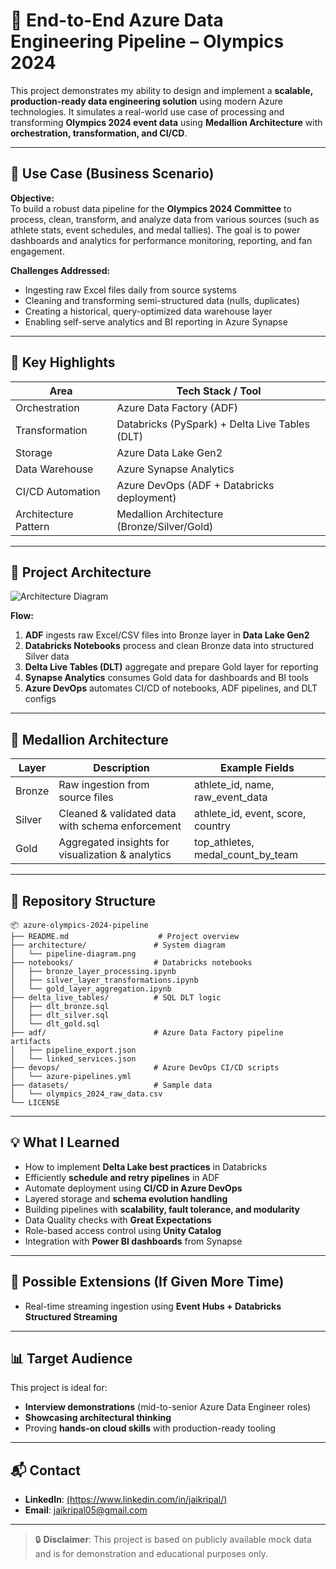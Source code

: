 # 🏅 End-to-End Azure Data Engineering Pipeline – Olympics 2024

This project demonstrates my ability to design and implement a **scalable, production-ready data engineering solution** using modern Azure technologies. It simulates a real-world use case of processing and transforming **Olympics 2024 event data** using **Medallion Architecture** with **orchestration, transformation, and CI/CD**.

---

## 🧩 Use Case (Business Scenario)

**Objective:**  
To build a robust data pipeline for the **Olympics 2024 Committee** to process, clean, transform, and analyze data from various sources (such as athlete stats, event schedules, and medal tallies). The goal is to power dashboards and analytics for performance monitoring, reporting, and fan engagement.

**Challenges Addressed:**
- Ingesting raw Excel files daily from source systems
- Cleaning and transforming semi-structured data (nulls, duplicates)
- Creating a historical, query-optimized data warehouse layer
- Enabling self-serve analytics and BI reporting in Azure Synapse

---

## 🚀 Key Highlights

| Area                  | Tech Stack / Tool                                |
|-----------------------|--------------------------------------------------|
| Orchestration         | Azure Data Factory (ADF)                         |
| Transformation        | Databricks (PySpark) + Delta Live Tables (DLT)  |
| Storage               | Azure Data Lake Gen2                            |
| Data Warehouse        | Azure Synapse Analytics                         |
| CI/CD Automation      | Azure DevOps (ADF + Databricks deployment)      |
| Architecture Pattern  | Medallion Architecture (Bronze/Silver/Gold)     |

---

## 🧱 Project Architecture

![Architecture Diagram](architecture/pipeline-diagram.png)

**Flow:**

1. **ADF** ingests raw Excel/CSV files into Bronze layer in **Data Lake Gen2**
2. **Databricks Notebooks** process and clean Bronze data into structured Silver data
3. **Delta Live Tables (DLT)** aggregate and prepare Gold layer for reporting
4. **Synapse Analytics** consumes Gold data for dashboards and BI tools
5. **Azure DevOps** automates CI/CD of notebooks, ADF pipelines, and DLT configs

---

## 🔗 Medallion Architecture

| Layer   | Description                                            | Example Fields                     |
|---------|--------------------------------------------------------|------------------------------------|
| Bronze  | Raw ingestion from source files                        | athlete_id, name, raw_event_data   |
| Silver  | Cleaned & validated data with schema enforcement       | athlete_id, event, score, country  |
| Gold    | Aggregated insights for visualization & analytics      | top_athletes, medal_count_by_team  |

---

## 📂 Repository Structure

```
📦 azure-olympics-2024-pipeline
├── README.md                    # Project overview
├── architecture/               # System diagram
│   └── pipeline-diagram.png
├── notebooks/                  # Databricks notebooks
│   ├── bronze_layer_processing.ipynb
│   ├── silver_layer_transformations.ipynb
│   └── gold_layer_aggregation.ipynb
├── delta_live_tables/          # SQL DLT logic
│   ├── dlt_bronze.sql
│   ├── dlt_silver.sql
│   └── dlt_gold.sql
├── adf/                        # Azure Data Factory pipeline artifacts
│   ├── pipeline_export.json
│   └── linked_services.json
├── devops/                     # Azure DevOps CI/CD scripts
│   └── azure-pipelines.yml
├── datasets/                   # Sample data
│   └── olympics_2024_raw_data.csv
└── LICENSE
```

---

## 💡 What I Learned

- How to implement **Delta Lake best practices** in Databricks
- Efficiently **schedule and retry pipelines** in ADF
- Automate deployment using **CI/CD in Azure DevOps**
- Layered storage and **schema evolution handling**
- Building pipelines with **scalability, fault tolerance, and modularity**
- Data Quality checks with **Great Expectations**
- Role-based access control using **Unity Catalog**
- Integration with **Power BI dashboards** from Synapse

---

## 🧪 Possible Extensions (If Given More Time)

- Real-time streaming ingestion using **Event Hubs + Databricks Structured Streaming**

---

## 📊 Target Audience

This project is ideal for:

- **Interview demonstrations** (mid-to-senior Azure Data Engineer roles)
- **Showcasing architectural thinking**
- Proving **hands-on cloud skills** with production-ready tooling

---

## 📬 Contact

- **LinkedIn**: [(https://www.linkedin.com/in/jaikripal/)](#)
- **Email**: jaikripal05@gmail.com

---

> 🔒 **Disclaimer**: This project is based on publicly available mock data and is for demonstration and educational purposes only.
